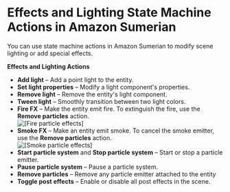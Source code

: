 # Effects and Lighting State Machine Actions in Amazon Sumerian<a name="statemachines-effects"></a>

You can use state machine actions in Amazon Sumerian to modify scene lighting or add special effects\.

**Effects and Lighting Actions**
+ **Add light** – Add a point light to the entity\.
+ **Set light properties** – Modify a light component's properties\.
+ **Remove light** – Remove the entity's light component\.
+ **Tween light** – Smoothly transition between two light colors\.
+ **Fire FX** – Make the entity emit fire\. To extinguish the fire, use the **Remove particles** action\.  
![\[Fire particle effects\]](http://docs.aws.amazon.com/sumerian/latest/userguide/)
+ **Smoke FX** – Make an entity emit smoke\. To cancel the smoke emitter, use the **Remove particles** action\.  
![\[Smoke particle effects\]](http://docs.aws.amazon.com/sumerian/latest/userguide/)
+ **Start particle system** and **Stop particle system** – Start or stop a particle emitter\.
+ **Pause particle system** – Pause a particle system\.
+ **Remove particles** – Remove any particle emitter attached to the entity
+ **Toggle post effects** – Enable or disable all post effects in the scene\.